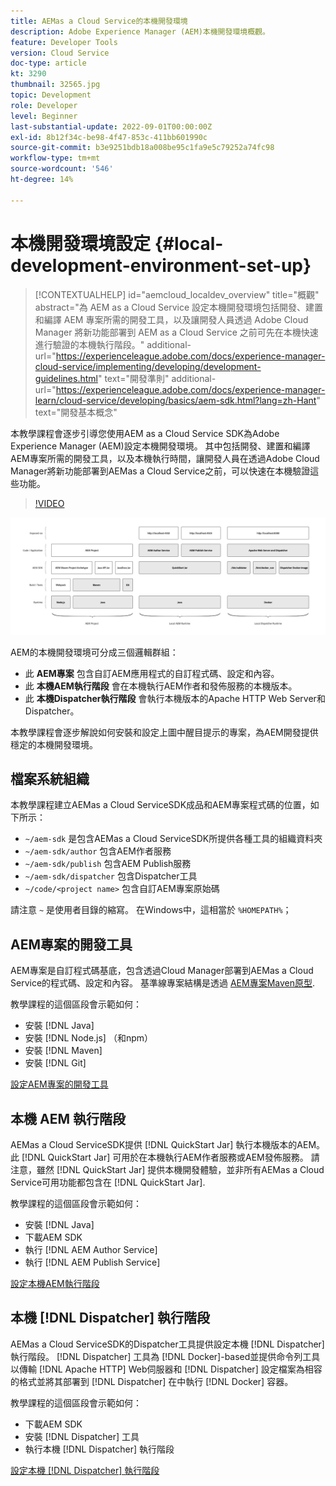 ```yaml
---
title: AEMas a Cloud Service的本機開發環境
description: Adobe Experience Manager (AEM)本機開發環境概觀。
feature: Developer Tools
version: Cloud Service
doc-type: article
kt: 3290
thumbnail: 32565.jpg
topic: Development
role: Developer
level: Beginner
last-substantial-update: 2022-09-01T00:00:00Z
exl-id: 8b12f34c-be98-4f47-853c-411bb601990c
source-git-commit: b3e9251bdb18a008be95c1fa9e5c79252a74fc98
workflow-type: tm+mt
source-wordcount: '546'
ht-degree: 14%

---
```


# 本機開發環境設定 {#local-development-environment-set-up}

>[!CONTEXTUALHELP]
>id="aemcloud_localdev_overview"
>title="概觀"
>abstract="為 AEM as a Cloud Service 設定本機開發環境包括開發、建置和編譯 AEM 專案所需的開發工具，以及讓開發人員透過 Adobe Cloud Manager 將新功能部署到 AEM as a Cloud Service 之前可先在本機快速進行驗證的本機執行階段。"
>additional-url="https://experienceleague.adobe.com/docs/experience-manager-cloud-service/implementing/developing/development-guidelines.html" text="開發準則"
>additional-url="https://experienceleague.adobe.com/docs/experience-manager-learn/cloud-service/developing/basics/aem-sdk.html?lang=zh-Hant" text="開發基本概念"

本教學課程會逐步引導您使用AEM as a Cloud Service SDK為Adobe Experience Manager (AEM)設定本機開發環境。 其中包括開發、建置和編譯AEM專案所需的開發工具，以及本機執行時間，讓開發人員在透過Adobe Cloud Manager將新功能部署到AEMas a Cloud Service之前，可以快速在本機驗證這些功能。

>[!VIDEO](https://video.tv.adobe.com/v/32565?quality=12&learn=on)

![AEMas a Cloud Service本機開發環境技術棧疊](./assets/overview/aem-sdk-technology-stack.png)

AEM的本機開發環境可分成三個邏輯群組：

+ 此 __AEM專案__ 包含自訂AEM應用程式的自訂程式碼、設定和內容。
+ 此 __本機AEM執行階段__ 會在本機執行AEM作者和發佈服務的本機版本。
+ 此 __本機Dispatcher執行階段__ 會執行本機版本的Apache HTTP Web Server和Dispatcher。

本教學課程會逐步解說如何安裝和設定上圖中醒目提示的專案，為AEM開發提供穩定的本機開發環境。

## 檔案系統組織

本教學課程建立AEMas a Cloud ServiceSDK成品和AEM專案程式碼的位置，如下所示：

+ `~/aem-sdk` 是包含AEMas a Cloud ServiceSDK所提供各種工具的組織資料夾
+ `~/aem-sdk/author` 包含AEM作者服務
+ `~/aem-sdk/publish` 包含AEM Publish服務
+ `~/aem-sdk/dispatcher` 包含Dispatcher工具
+ `~/code/<project name>` 包含自訂AEM專案原始碼

請注意 `~` 是使用者目錄的縮寫。 在Windows中，這相當於 `%HOMEPATH%`；

## AEM專案的開發工具

AEM專案是自訂程式碼基底，包含透過Cloud Manager部署到AEMas a Cloud Service的程式碼、設定和內容。 基準線專案結構是透過 [AEM專案Maven原型](https://github.com/adobe/aem-project-archetype).

教學課程的這個區段會示範如何：

+ 安裝 [!DNL Java]
+ 安裝 [!DNL Node.js] （和npm）
+ 安裝 [!DNL Maven]
+ 安裝 [!DNL Git]

[設定AEM專案的開發工具](./development-tools.md)

## 本機 AEM 執行階段

AEMas a Cloud ServiceSDK提供 [!DNL QuickStart Jar] 執行本機版本的AEM。 此 [!DNL QuickStart Jar] 可用於在本機執行AEM作者服務或AEM發佈服務。 請注意，雖然 [!DNL QuickStart Jar] 提供本機開發體驗，並非所有AEMas a Cloud Service可用功能都包含在 [!DNL QuickStart Jar].

教學課程的這個區段會示範如何：

+ 安裝 [!DNL Java]
+ 下載AEM SDK
+ 執行 [!DNL AEM Author Service]
+ 執行 [!DNL AEM Publish Service]

[設定本機AEM執行階段](./aem-runtime.md)

## 本機 [!DNL Dispatcher] 執行階段

AEMas a Cloud ServiceSDK的Dispatcher工具提供設定本機 [!DNL Dispatcher] 執行階段。 [!DNL Dispatcher] 工具為 [!DNL Docker]-based並提供命令列工具以傳輸 [!DNL Apache HTTP] Web伺服器和 [!DNL Dispatcher] 設定檔案為相容的格式並將其部署到 [!DNL Dispatcher] 在中執行 [!DNL Docker] 容器。

教學課程的這個區段會示範如何：

+ 下載AEM SDK
+ 安裝 [!DNL Dispatcher] 工具
+ 執行本機 [!DNL Dispatcher] 執行階段

[設定本機 [!DNL Dispatcher] 執行階段](./dispatcher-tools.md)
